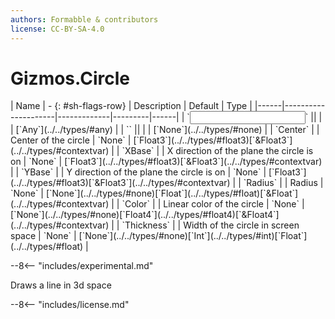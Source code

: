 ```yaml
---
authors: Formabble & contributors
license: CC-BY-SA-4.0
---
```



# Gizmos.Circle

<div class="sh-parameters" markdown="1">
| Name | - {: #sh-flags-row} | Description | Default | Type |
|------|---------------------|-------------|---------|------|
| `<input>` || | | [`Any`](../../types/#any) |
| `<output>` || | | [`None`](../../types/#none) |
| `Center` |  | Center of the circle | `None` | [`Float3`](../../types/#float3)[`&Float3`](../../types/#contextvar) |
| `XBase` |  | X direction of the plane the circle is on | `None` | [`Float3`](../../types/#float3)[`&Float3`](../../types/#contextvar) |
| `YBase` |  | Y direction of the plane the circle is on | `None` | [`Float3`](../../types/#float3)[`&Float3`](../../types/#contextvar) |
| `Radius` |  | Radius | `None` | [`None`](../../types/#none)[`Float`](../../types/#float)[`&Float`](../../types/#contextvar) |
| `Color` |  | Linear color of the circle | `None` | [`None`](../../types/#none)[`Float4`](../../types/#float4)[`&Float4`](../../types/#contextvar) |
| `Thickness` |  | Width of the circle in screen space | `None` | [`None`](../../types/#none)[`Int`](../../types/#int)[`Float`](../../types/#float) |

</div>

--8<-- "includes/experimental.md"

Draws a line in 3d space

--8<-- "includes/license.md"

